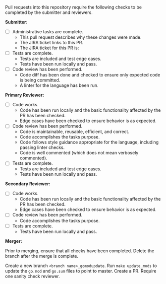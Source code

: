 Pull requests into this repository require the following checks to be completed by the submitter and reviewers.

**Submitter:**
- [ ] Administrative tasks are complete.
  - This pull request describes why these changes were made.
  - The JIRA ticket links to this PR.
  - The JIRA ticket for this PR is: 
- [ ] Tests are complete.
  - Tests are included and test edge cases.
  - Tests have been run locally and pass.
- [ ] Code review has been performed.
  - Code diff has been done and checked to ensure only expected code is being committed.
  - A linter for the language has been run.

**Primary Reviewer:**

- [ ] Code works.
  - Code has been run locally and the basic functionality affected by the PR has been checked.
  - Edge cases have been checked to ensure behavior is as expected.
- [ ] Code review has been performed.
  - Code is maintainable, reusable, efficient, and correct.
  - Code accomplishes the tasks purpose.
  - Code follows style guidance appropriate for the language, including passing linter checks.
  - Code is well commented (which does not mean verbosely commented).
- [ ] Tests are complete.
  - Tests are included and test edge cases.
  - Tests have been run locally and pass.

**Secondary Reviewer:**

- [ ] Code works.
  - Code has been run locally and the basic functionality affected by the PR has been checked.
  - Edge cases have been checked to ensure behavior is as expected.
- [ ] Code review has been performed.
  - Code accomplishes the tasks purpose.
- [ ] Tests are complete.
  - Tests have been run locally and pass.

**Merger:**

Prior to merging, ensure that all checks have been completed. Delete the branch after the merge
is complete.

Create a new branch `<branch name>_gomodupdate`. Run `make update_mods` to update the `go.mod`
and `go.sum` files to point to master. Create a PR. Require one sanity check reviewer.

